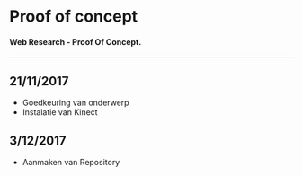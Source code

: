 # Proof of concept

#### Web Research - Proof Of Concept.

---

## 21/11/2017
- Goedkeuring van onderwerp
- Instalatie van Kinect

## 3/12/2017
- Aanmaken van Repository
